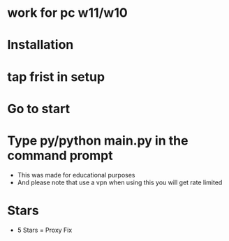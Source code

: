 # work for pc  w11/w10

# Installation
# tap frist in setup
# Go to start
# Type py/python main.py in the command prompt


- This was made for educational purposes
- And please note that use a vpn when using this you will get rate limited

# Stars
- 5 Stars = Proxy Fix
